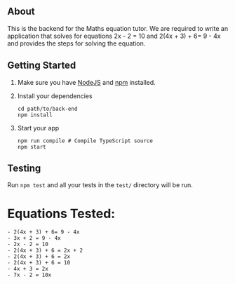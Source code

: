 ## About

This is the backend for the Maths equation tutor. We are required to write an application that solves for equations 2x - 2 = 10 and 2(4x + 3) + 6= 9 - 4x and provides the steps for solving the equation.

## Getting Started

1. Make sure you have [NodeJS](https://nodejs.org/) and [npm](https://www.npmjs.com/) installed.
2. Install your dependencies

   ```
   cd path/to/back-end
   npm install
   ```

3. Start your app

   ```
   npm run compile # Compile TypeScript source
   npm start
   ```

## Testing

Run `npm test` and all your tests in the `test/` directory will be run.

# Equations Tested:

    - 2(4x + 3) + 6= 9 - 4x
    - 3x + 2 = 9 - 4x
    - 2x - 2 = 10
    - 2(4x + 3) + 6 = 2x + 2
    - 2(4x + 3) + 6 = 2x
    - 2(4x + 3) + 6 = 10
    - 4x + 3 = 2x
    - 7x - 2 = 10x

